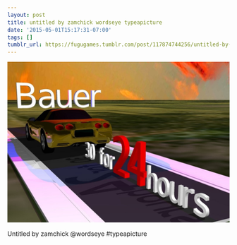 ```yaml
---
layout: post
title: untitled by zamchick wordseye typeapicture
date: '2015-05-01T15:17:31-07:00'
tags: []
tumblr_url: https://fugugames.tumblr.com/post/117874744256/untitled-by-zamchick-wordseye-typeapicture
---
```

 ![](/tumblr_files/tumblr_nnoqx7C7Qj1tgne1po1_1280.jpg)  

Untitled by zamchick @wordseye #typeapicture

